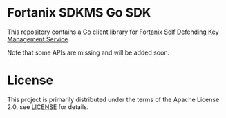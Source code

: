# Fortanix SDKMS Go SDK

This repository contains a Go client library for
[Fortanix](https://fortanix.com/)
[Self Defending Key Management Service](https://fortanix.com/products/sdkms/).

Note that some APIs are missing and will be added soon.


# License

This project is primarily distributed under the terms of the Apache License 2.0, see [LICENSE](./LICENSE) for details.
